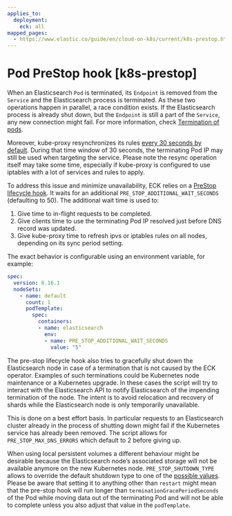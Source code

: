 ```yaml
---
applies_to:
  deployment:
    eck: all
mapped_pages:
  - https://www.elastic.co/guide/en/cloud-on-k8s/current/k8s-prestop.html
---
```


# Pod PreStop hook [k8s-prestop]

When an Elasticsearch `Pod` is terminated, its `Endpoint` is removed from the `Service` and the Elasticsearch process is terminated. As these two operations happen in parallel, a race condition exists. If the Elasticsearch process is already shut down, but the `Endpoint` is still a part of the `Service`, any new connection might fail. For more information, check [Termination of pods](https://kubernetes.io/docs/concepts/workloads/pods/pod/#termination-of-pods).

Moreover, kube-proxy resynchronizes its rules [every 30 seconds by default](https://kubernetes.io/docs/reference/command-line-tools-reference/kube-proxy/#options). During that time window of 30 seconds, the terminating Pod IP may still be used when targeting the service. Please note the resync operation itself may take some time, especially if kube-proxy is configured to use iptables with a lot of services and rules to apply.

To address this issue and minimize unavailability, ECK relies on a [PreStop lifecycle hook](https://kubernetes.io/docs/concepts/containers/container-lifecycle-hooks/). It waits for an additional `PRE_STOP_ADDITIONAL_WAIT_SECONDS` (defaulting to 50). The additional wait time is used to:

1. Give time to in-flight requests to be completed.
2. Give clients time to use the terminating Pod IP resolved just before DNS record was updated.
3. Give kube-proxy time to refresh ipvs or iptables rules on all nodes, depending on its sync period setting.

The exact behavior is configurable using an environment variable, for example:

```yaml
spec:
  version: 8.16.1
  nodeSets:
    - name: default
      count: 1
      podTemplate:
        spec:
          containers:
          - name: elasticsearch
            env:
            - name: PRE_STOP_ADDITIONAL_WAIT_SECONDS
              value: "5"
```

The pre-stop lifecycle hook also tries to gracefully shut down the Elasticsearch node in case of a termination that is not caused by the ECK operator. Examples of such terminations could be Kubernetes node maintenance or a Kubernetes upgrade. In these cases the script will try to interact with the Elasticsearch API to notify Elasticsearch of the impending termination of the node. The intent is to avoid relocation and recovery of shards while the Elasticsearch node is only temporarily unavailable.

This is done on a best effort basis. In particular requests to an Elasticsearch cluster already in the process of shutting down might fail if the Kubernetes service has already been removed. The script allows for `PRE_STOP_MAX_DNS_ERRORS` which default to 2 before giving up.

When using local persistent volumes a different behaviour might be desirable because the Elasticsearch node’s associated storage will not be available anymore on the new Kubernetes node. `PRE_STOP_SHUTDOWN_TYPE` allows to override the default shutdown type to one of the [possible values](https://www.elastic.co/docs/api/doc/elasticsearch/operation/operation-shutdown-put-node). Please be aware that setting it to anything other than `restart` might mean that the pre-stop hook will run longer than `terminationGracePeriodSeconds` of the Pod while moving data out of the terminating Pod and will not be able to complete unless you also adjust that value in the `podTemplate`.

